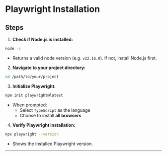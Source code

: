# Playwright Installation

## Steps
1. **Check if Node.js is installed:**
```sh
node -v
```
- Returns a valid node version (e.g. `v22.16.0`). If not, install Node.js first.

2. **Navigate to your project directory:**
```sh
cd /path/to/your/project
```

3. **Initialize Playwright:**
```sh
npm init playwright@latest
```
- When prompted:
  - Select `TypeScript` as the language
  - Choose to install **all browsers**

4. **Verify Playwright installation:**
```sh
npx playwright --version
```
- Shows the installed Playwright version.

---